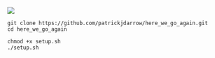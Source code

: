 ![](https://media1.tenor.com/m/9yJnz-aw5kQAAAAd/hey-you-youre-finally-awake-skyrim.gif)


```
git clone https://github.com/patrickjdarrow/here_we_go_again.git
cd here_we_go_again

chmod +x setup.sh  
./setup.sh
```

